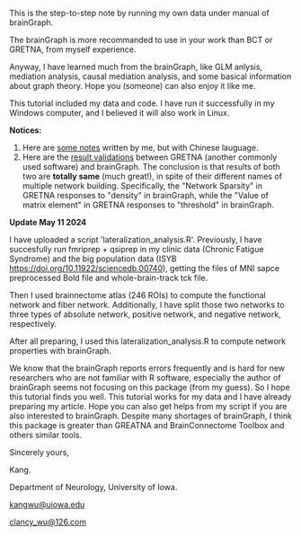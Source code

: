 This is the step-to-step note by running my own data under manual of brainGraph.

The brainGraph is more recommanded to use in your work than BCT or GRETNA, from myself experience.

Anyway, I have learned much from the brainGraph, like GLM anlysis, mediation analysis, causal mediation analysis, and some basical information about graph theory. Hope you (someone) can also enjoy it like me.

This tutorial included my data and code. I have run it successfully in my Windows computer, and I believed it will also work in Linux.

**Notices:**
1. Here are [some notes](https://editor.csdn.net/md/?articleId=128781466) written by me, but with Chinese lauguage.
2. Here are the [result validations](https://editor.csdn.net/md/?articleId=129985875) between GRETNA (another commonly used software) and brainGraph. The conclusion is that results of both two are **totally same** (much great!), in spite of their different names of multiple network building. Specifically, the "Network Sparsity" in GRETNA responses to "density" in brainGraph, while the "Value of matrix element" in GRETNA responses to "threshold" in brainGraph.

**Update May 11 2024**

I have uploaded a script 'lateralization_analysis.R'.
Previously, I have succesfully run fmriprep + qsiprep in my clinic data (Chronic Fatigue Syndrome) and the big population data (ISYB https://doi.org/10.11922/sciencedb.00740), getting the files of MNI sapce preprocessed Bold file and whole-brain-track tck file.

Then I used brainnectome atlas (246 ROIs) to compute the functional network and fiber network. Additionally, I have split those two
networks to three types of absolute network, positive network, and negative network, respectively.

After all preparing, I used this lateralization_analysis.R to compute network properties with brainGraph.

We know that the brainGraph reports errors frequently and is hard for new researchers who are not familiar with R software, especially 
the author of brainGraph seems not focusing on this package (from my guess). So I hope this tutorial finds you well. This tutorial works
for my data and I have already preparing my article. Hope you can also get helps from my script if you are also interested to brainGraph.
Despite many shortages of brainGraph, I think this package is greater than GREATNA and BrainConnectome Toolbox and others similar tools.

Sincerely yours,

Kang.

Department of Neurology, University of Iowa.

kangwu@uiowa.edu

clancy_wu@126.com
